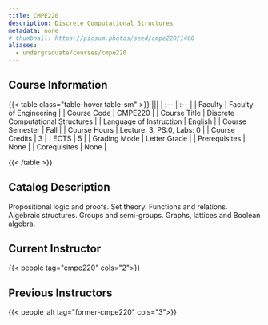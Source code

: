 ```yaml
---
title: CMPE220
description: Discrete Computational Structures
metadata: none
# thumbnail: https://picsum.photos/seed/cmpe220/1400
aliases:
  - undergraduate/courses/cmpe220
---
```


## Course Information

<!-- prettier-ignore-start -->
{{< table class="table-hover table-sm" >}}
|||
| :-- | :-- |
| Faculty | Faculty of Engineering |
| Course Code | CMPE220 |
| Course Title | Discrete Computational Structures |
| Language of Instruction | English |
| Course Semester | Fall |
| Course Hours | Lecture: 3, PS:0, Labs: 0 |
| Course Credits | 3 |
| ECTS | 5 |
| Grading Mode | Letter Grade |
| Prerequisites | None |
| Corequisites | None |

{{< /table >}}
<!-- prettier-ignore-end -->

## Catalog Description

Propositional logic and proofs. Set theory. Functions and relations. Algebraic structures. Groups and semi-groups. Graphs, lattices and Boolean algebra.

## Current Instructor

{{< people tag="cmpe220" cols="2">}}

## Previous Instructors

{{< people_alt tag="former-cmpe220" cols="3">}}
